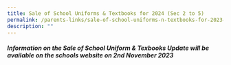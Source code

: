 ```yaml
---
title: Sale of School Uniforms & Textbooks for 2024 (Sec 2 to 5)
permalink: /parents-links/sale-of-school-uniforms-n-textbooks-for-2023-sec-2-5/
description: ""
---
```

##### Information on the Sale of School Uniform & Texbooks Update will be available on the schools website on 2nd November 2023